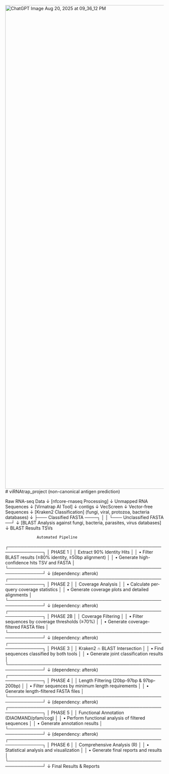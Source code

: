 <img width="1024" height="1536" alt="ChatGPT Image Aug 20, 2025 at 09_36_12 PM" src="https://github.com/user-attachments/assets/326f7fbd-2730-49f5-9887-2821f98e8264" /># viRNAtrap_project (non-canonical antigen prediction)

Raw RNA-seq Data
       ↓
[nfcore-rnaseq Processing]
       ↓
Unmapped RNA Sequences
       ↓
[Virnatrap AI Tool]
       ↓
    contigs
       ↓
   VecScreen
       ↓
Vector-free Sequences
       ↓
[Kraken2 Classification]
(fungi, viral, protozoa, bacteria databases)
       ↓
├─── Classified FASTA ────┐
│                         │
└─── Unclassified FASTA ──┘
        ↓
[BLAST Analysis against fungi, bacteria, parasites, virus databases]
        ↓
  BLAST Results TSVs

                  Automated Pipeline
┌─────────────────────────────────────────────────────────────┐
│                    PHASE 1                                  │
│              Extract 90% Identity Hits                      │
│  • Filter BLAST results (≥80% identity, ≥50bp alignment)    │
│  • Generate high-confidence hits TSV and FASTA              │
└─────────────────────────────────────────────────────────────┘
       ↓ (dependency: afterok)
┌─────────────────────────────────────────────────────────────┐
│                    PHASE 2                                  │
│                Coverage Analysis                            │
│  • Calculate per-query coverage statistics                  │
│  • Generate coverage plots and detailed alignments          │
└─────────────────────────────────────────────────────────────┘
       ↓ (dependency: afterok)
┌─────────────────────────────────────────────────────────────┐
│                   PHASE 2B                                  │
│                Coverage Filtering                           │
│  • Filter sequences by coverage thresholds (≥70%)           │
│  • Generate coverage-filtered FASTA files                   │
└─────────────────────────────────────────────────────────────┘
       ↓ (dependency: afterok)
┌─────────────────────────────────────────────────────────────┐
│                    PHASE 3                                  │
│            Kraken2 ∩ BLAST Intersection                     │
│  • Find sequences classified by both tools                  │
│  • Generate joint classification results                    │
└─────────────────────────────────────────────────────────────┘
       ↓ (dependency: afterok)
┌─────────────────────────────────────────────────────────────┐
│                    PHASE 4                                  │
│                Length Filtering (20bp-97bp & 97bp-200bp)    │
│  • Filter sequences by minimum length requirements          │
│  • Generate length-filtered FASTA files                     │
└─────────────────────────────────────────────────────────────┘
       ↓ (dependency: afterok)
┌─────────────────────────────────────────────────────────────┐
│                    PHASE 5                                  │
│              Functional Annotation (DIAOMAND/pfam/cog)      │
│  • Perform functional analysis of filtered sequences        │
│  • Generate annotation results                              │
└─────────────────────────────────────────────────────────────┘
       ↓ (dependency: afterok)
┌─────────────────────────────────────────────────────────────┐
│                    PHASE 6                                  │
│            Comprehensive Analysis (R)                       │
│  • Statistical analysis and visualization                   │
│  • Generate final reports and results                       │
└─────────────────────────────────────────────────────────────┘
                           ↓
                Final Results & Reports
